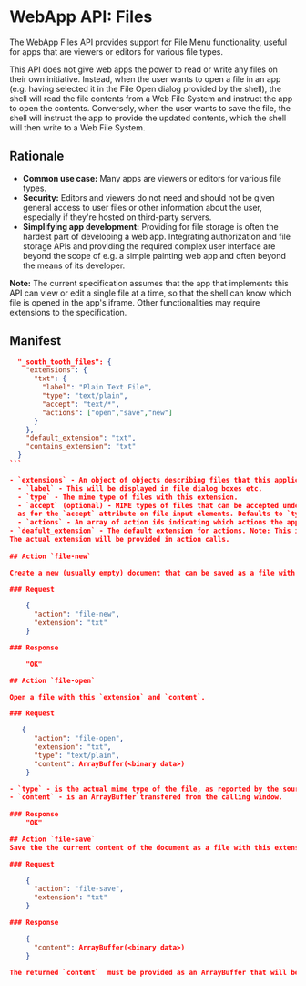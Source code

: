 # WebApp API: Files

The WebApp Files API provides support for File Menu functionality, useful for apps that are viewers or editors for various file types.

This API does not give web apps the power to read or write any files on their own initiative. Instead, when the user
wants to open a file in an app (e.g. having selected it in the File Open dialog provided by the shell), the shell will 
read the file contents from a Web File System and instruct the app to open the contents. Conversely, when the user wants
to save the file, the shell will instruct the app to provide the updated contents, which the shell will then write
to a Web File System.

## Rationale
- __Common use case:__ Many apps are viewers or editors for various file types.
- __Security:__ Editors and viewers do not need and should not be given general access to user files or
other information about the user, especially if they're hosted on third-party servers.
- __Simplifying app development:__ Providing for file storage is often the hardest part of developing a web app.
Integrating authorization and file storage APIs and providing the required complex user interface are beyond the scope of
e.g. a simple painting web app and often beyond the means of its developer. 

__Note:__ The current specification assumes that the app that implements this API can view or edit a 
single file at a time, so that the shell can know which file is opened in the app's iframe.
Other functionalities may require extensions to the specification.

## Manifest
````json
  "_south_tooth_files": {
    "extensions": {
      "txt": {
        "label": "Plain Text File",
        "type": "text/plain",
        "accept": "text/*",
        "actions": ["open","save","new"]
      }
    },
    "default_extension": "txt",
    "contains_extension": "txt"
  }
```

- `extensions` - An object of objects describing files that this application can create/open and/or save, keyed by file extenstion.
  - `label` - This will be displayed in file dialog boxes etc.
  - `type` - The mime type of files with this extension.
  - `accept` (optional) - MIME types of files that can be accepted under this extension, in the same format 
  as for the `accept` attribute on file input elements. Defaults to `type`.
  - `actions` - An array of action ids indicating which actions the application can perform for this extension.
- `deafult_extension` - The default extension for actions. Note: This is only a hint for the shell. 
The actual extension will be provided in action calls.
  
## Action `file-new`

Create a new (usually empty) document that can be saved as a file with this `extension`.

### Request

    {
      "action": "file-new",
      "extension": "txt"
    }

### Response

    "OK"

## Action `file-open`

Open a file with this `extension` and `content`.

### Request

   {
      "action": "file-open",
      "extension": "txt",
      "type": "text/plain",
      "content": ArrayBuffer(<binary data>)
    }

- `type` - is the actual mime type of the file, as reported by the source file system.
- `content` - is an ArrayBuffer transfered from the calling window.
    
### Response
	"OK"

## Action `file-save`
Save the the current content of the document as a file with this extension.

### Request

    {
      "action": "file-save",
      "extension": "txt"
    }

### Response

    {
      "content": ArrayBuffer(<binary data>)
    }

The returned `content`  must be provided as an ArrayBuffer that will be transfered to the calling window. __Note:__ This means that the ArrayBuffer will no longer will available in the app's window.

